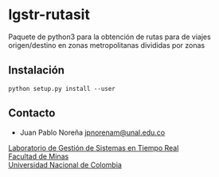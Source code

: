 # lgstr-rutasit
Paquete de python3 para la obtención de rutas para de viajes origen/destino en zonas metropolitanas divididas por zonas

## Instalación
`python setup.py install --user`

## Contacto

- Juan Pablo Noreña <jpnorenam@unal.edu.co>

[Laboratorio de Gestión de Sistemas en Tiempo Real](https://sites.google.com/unal.edu.co/lab-gstr/) \
[Facultad de Minas](https://minas.medellin.unal.edu.co/) \
[Universidad Nacional de Colombia](https://unal.edu.co/)
